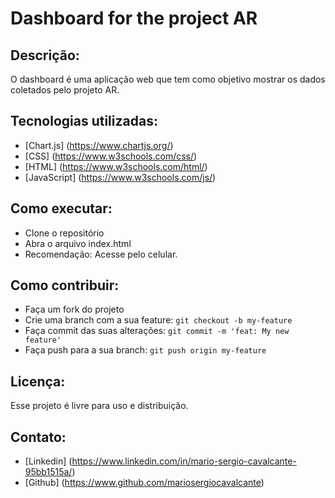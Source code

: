 # Dashboard for the project AR

## Descrição: 
O dashboard é uma aplicação web que tem como objetivo mostrar os dados coletados pelo projeto AR.

## Tecnologias utilizadas:
- [Chart.js] (https://www.chartjs.org/)
- [CSS] (https://www.w3schools.com/css/)
- [HTML] (https://www.w3schools.com/html/)
- [JavaScript] (https://www.w3schools.com/js/)

## Como executar:
- Clone o repositório
- Abra o arquivo index.html
- Recomendação: Acesse pelo celular. 
## Como contribuir:
- Faça um fork do projeto
- Crie uma branch com a sua feature: `git checkout -b my-feature`
- Faça commit das suas alterações: `git commit -m 'feat: My new feature'`
- Faça push para a sua branch: `git push origin my-feature`

## Licença:
Esse projeto é livre para uso e distribuição.

## Contato:
- [Linkedin] (https://www.linkedin.com/in/mario-sergio-cavalcante-95bb1515a/)
- [Github] (https://www.github.com/mariosergiocavalcante)


